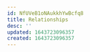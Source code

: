 ```yaml
---
id: NfUVeB1oNAukkhYwBcfq8
title: Relationships
desc: ''
updated: 1643723096357
created: 1643723096357
---
```


